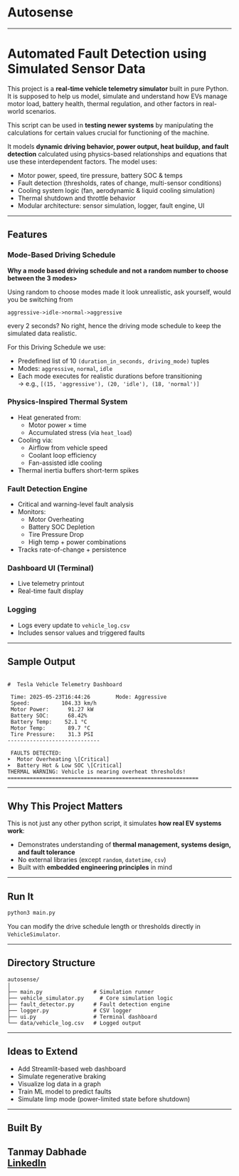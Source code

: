 # Autosense

---

#  Automated Fault Detection using Simulated Sensor Data
This project is a **real-time vehicle telemetry simulator** built in pure Python.
It is supposed to help us model, simulate and understand how EVs manage motor load, 
battery health, thermal regulation, and other factors in real-world scenarios.

This script can be used in **testing newer systems** by manipulating the calculations for certain 
values crucial for functioning of the machine.

It models **dynamic driving behavior, power output, heat buildup, and fault detection** 
calculated using physics-based relationships and equations that use these interdependent factors.
The model uses:

-  Motor power, speed, tire pressure, battery SOC & temps
-  Fault detection (thresholds, rates of change, multi-sensor conditions)
-  Cooling system logic (fan, aerodynamic & liquid cooling simulation)
-  Thermal shutdown and throttle behavior
-  Modular architecture: sensor simulation, logger, fault engine, UI

---

##  Features

###  Mode-Based Driving Schedule
**Why a mode based driving schedule and not a random number to choose between the 3 modes>**

Using random to choose modes made it look unrealistic, ask yourself, would you be switching from 
```
aggressive->idle->normal->aggressive
```
every 2 seconds? No right, hence the driving mode schedule to
keep the simulated data realistic.

For this Driving Schedule we use:
- Predefined list of 10 `(duration_in_seconds, driving_mode)` tuples  
- Modes: `aggressive`, `normal`, `idle`
- Each mode executes for realistic durations before transitioning  
  → e.g., `[(15, 'aggressive'), (20, 'idle'), (18, 'normal')]`

###  Physics-Inspired Thermal System
- Heat generated from:
  - Motor power × time
  - Accumulated stress (via `heat_load`)
- Cooling via:
  - Airflow from vehicle speed
  - Coolant loop efficiency
  - Fan-assisted idle cooling
- Thermal inertia buffers short-term spikes

###  Fault Detection Engine
- Critical and warning-level fault analysis
- Monitors:
  - Motor Overheating
  - Battery SOC Depletion
  - Tire Pressure Drop
  - High temp + power combinations
- Tracks rate-of-change + persistence

###  Dashboard UI (Terminal)
- Live telemetry printout
- Real-time fault display

###  Logging
- Logs every update to `vehicle_log.csv`
- Includes sensor values and triggered faults

---

##  Sample Output

```

#  Tesla Vehicle Telemetry Dashboard

️ Time: 2025-05-23T16:44:26        Mode: Aggressive
 Speed:          104.33 km/h
 Motor Power:      91.27 kW
 Battery SOC:      68.42%
 Battery Temp:    52.1 °C
 Motor Temp:       89.7 °C
 Tire Pressure:    31.3 PSI
-----------------------------

 FAULTS DETECTED:
➤  Motor Overheating \[Critical]
➤  Battery Hot & Low SOC \[Critical]
THERMAL WARNING: Vehicle is nearing overheat thresholds!
============================================================
```


---

##  Why This Project Matters

This is not just any other python script, it simulates **how real EV systems work**:
- Demonstrates understanding of **thermal management, systems design, and fault tolerance**
- No external libraries (except `random`, `datetime`, `csv`)
- Built with **embedded engineering principles** in mind

---

##  Run It

```bash
python3 main.py
```

You can modify the drive schedule length or thresholds directly in `VehicleSimulator`.

---

## Directory Structure

```
autosense/
│
├── main.py                # Simulation runner
├── vehicle_simulator.py     # Core simulation logic
├── fault_detector.py      # Fault detection engine
├── logger.py              # CSV logger
├── ui.py                  # Terminal dashboard
└── data/vehicle_log.csv   # Logged output
```

---

## Ideas to Extend

* Add Streamlit-based web dashboard
* Simulate regenerative braking
* Visualize log data in a graph
* Train ML model to predict faults
* Simulate limp mode (power-limited state before shutdown)

---
## Built By
**Tanmay Dabhade**\
[LinkedIn](https://www.linkedin.com/in/tanmay-dabhade)
---
